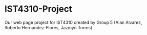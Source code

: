 # IST4310-Project
Our web page project for IST4310 created by Group 5 (Alan Alvarez, Roberto Hernandez-Flores, Jazmyn Torres)
